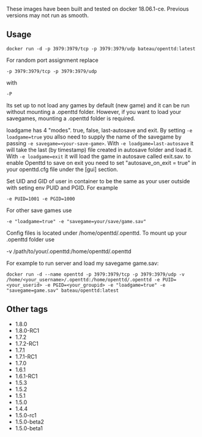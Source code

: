 These images have been built and tested on docker 18.06.1-ce. Previous versions may not run as smooth.

## Usage ##

    docker run -d -p 3979:3979/tcp -p 3979:3979/udp bateau/openttd:latest

For random port assignment replace

    -p 3979:3979/tcp -p 3979:3979/udp

with 

    -P

Its set up to not load any games by default (new game) and it can be run without mounting a .openttd folder. 
However, if you want to load your savegames, mounting a .openttd folder is required.

loadgame has 4 "modes". true, false, last-autosave and exit.
By setting `-e loadgame=true` you allso need to supply the name of the savegame by passing `-e savegame=<your-save-game>`. 
With `-e loadgame=last-autosave` it will take the last (by timestamp) file created in autosave folder and load it.
With `-e loadgame=exit` it will load the game in autosave called exit.sav. to enable Openttd to save on exit you need to set "autosave_on_exit = true" in your openttd.cfg file under the [gui] section.

Set UID and GID of user in container to be the same as your user outside with seting env PUID and PGID.
For example

    -e PUID=1001 -e PGID=1000

For other save games use 

    -e "loadgame=true" -e "savegame=your/save/game.sav"

Config files is located under /home/openttd/.openttd. To mount up your .openttd folder use 

   -v /path/to/your/.openttd:/home/openttd/.openttd

For example to run server and load my savegame game.sav:

    docker run -d --name openttd -p 3979:3979/tcp -p 3979:3979/udp -v /home/<your_username>/.openttd:/home/openttd/.openttd -e PUID=<your_userid> -e PGID=<your_groupid> -e "loadgame=true" -e "savegame=game.sav" bateau/openttd:latest

## Other tags ##
   * 1.8.0
   * 1.8.0-RC1
   * 1.7.2
   * 1.7.2-RC1
   * 1.7.1
   * 1.7.1-RC1
   * 1.7.0
   * 1.6.1
   * 1.6.1-RC1
   * 1.5.3
   * 1.5.2
   * 1.5.1
   * 1.5.0
   * 1.4.4
   * 1.5.0-rc1
   * 1.5.0-beta2
   * 1.5.0-beta1
